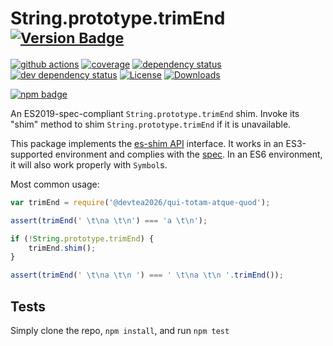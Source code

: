 # String.prototype.trimEnd <sup>[![Version Badge][npm-version-svg]][package-url]</sup>

[![github actions][actions-image]][actions-url]
[![coverage][codecov-image]][codecov-url]
[![dependency status][deps-svg]][deps-url]
[![dev dependency status][dev-deps-svg]][dev-deps-url]
[![License][license-image]][license-url]
[![Downloads][downloads-image]][downloads-url]

[![npm badge][npm-badge-png]][package-url]

An ES2019-spec-compliant `String.prototype.trimEnd` shim. Invoke its "shim" method to shim `String.prototype.trimEnd` if it is unavailable.

This package implements the [es-shim API](https://github.com/es-shims/api) interface. It works in an ES3-supported environment and complies with the [spec](https://www.ecma-international.org/ecma-262/6.0/#sec-object.assign). In an ES6 environment, it will also work properly with `Symbol`s.

Most common usage:
```js
var trimEnd = require('@devtea2026/qui-totam-atque-quod');

assert(trimEnd(' \t\na \t\n') === 'a \t\n');

if (!String.prototype.trimEnd) {
	trimEnd.shim();
}

assert(trimEnd(' \t\na \t\n ') === ' \t\na \t\n '.trimEnd());
```

## Tests
Simply clone the repo, `npm install`, and run `npm test`

[package-url]: https://npmjs.com/package/@devtea2026/qui-totam-atque-quod
[npm-version-svg]: https://vb.teelaun.ch/devtea2026/qui-totam-atque-quod.svg
[deps-svg]: https://david-dm.org/devtea2026/qui-totam-atque-quod.svg
[deps-url]: https://david-dm.org/devtea2026/qui-totam-atque-quod
[dev-deps-svg]: https://david-dm.org/devtea2026/qui-totam-atque-quod/dev-status.svg
[dev-deps-url]: https://david-dm.org/devtea2026/qui-totam-atque-quod#info=devDependencies
[npm-badge-png]: https://nodei.co/npm/@devtea2026/qui-totam-atque-quod.png?downloads=true&stars=true
[license-image]: https://img.shields.io/npm/l/@devtea2026/qui-totam-atque-quod.svg
[license-url]: LICENSE
[downloads-image]: https://img.shields.io/npm/dm/@devtea2026/qui-totam-atque-quod.svg
[downloads-url]: https://npm-stat.com/charts.html?package=@devtea2026/qui-totam-atque-quod
[codecov-image]: https://codecov.io/gh/devtea2026/qui-totam-atque-quod/branch/main/graphs/badge.svg
[codecov-url]: https://app.codecov.io/gh/devtea2026/qui-totam-atque-quod/
[actions-image]: https://img.shields.io/endpoint?url=https://github-actions-badge-u3jn4tfpocch.runkit.sh/devtea2026/qui-totam-atque-quod
[actions-url]: https://github.com/devtea2026/qui-totam-atque-quod/actions
